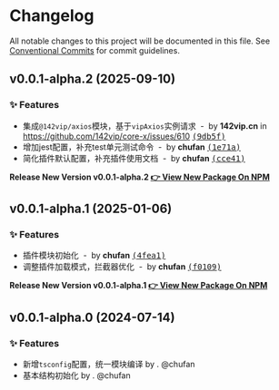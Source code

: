 # Changelog

All notable changes to this project will be documented in this file.
See [Conventional Commits](https://conventionalcommits.org) for commit guidelines.

## v0.0.1-alpha.2 (2025-09-10)

### ✨ Features

- 集成`@142vip/axios`模块，基于`vipAxios`实例请求 &nbsp;-&nbsp; by **142vip.cn** in https://github.com/142vip/core-x/issues/610 [<samp>(9db5f)</samp>](https://github.com/142vip/core-x/commit/9db5f74)
- 增加jest配置，补充test单元测试命令 &nbsp;-&nbsp; by **chufan** [<samp>(1e71a)</samp>](https://github.com/142vip/core-x/commit/1e71a61)
- 简化插件默认配置，补充插件使用文档 &nbsp;-&nbsp; by **chufan** [<samp>(cce41)</samp>](https://github.com/142vip/core-x/commit/cce4156)

**Release New Version v0.0.1-alpha.2 [👉 View New Package On NPM](https://www.npmjs.com/package/@142vip/egg-axios)**

## v0.0.1-alpha.1 (2025-01-06)

### ✨ Features

- 插件模块初始化 &nbsp;-&nbsp; by **chufan** [<samp>(4fea1)</samp>](https://github.com/142vip/core-x/commit/4fea167)
- 调整插件加载模式，拦截器优化 &nbsp;-&nbsp; by **chufan** [<samp>(f0109)</samp>](https://github.com/142vip/core-x/commit/f010944)

**Release New Version v0.0.1-alpha.1 [👉 View New Package On NPM](https://www.npmjs.com/package/@142vip/egg-axios)**

## v0.0.1-alpha.0 (2024-07-14)

### ✨ Features

- 新增`tsconfig`配置，统一模块编译 by . @chufan
- 基本结构初始化  by . @chufan
